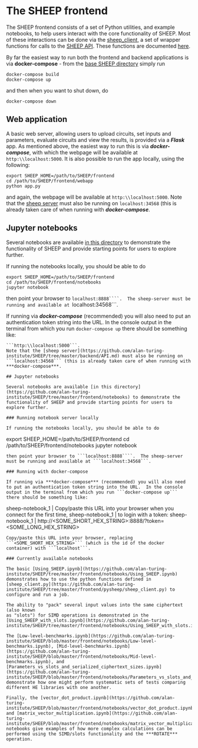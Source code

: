 # The SHEEP frontend

The SHEEP frontend consists of a set of Python utilities, and example notebooks,
to help users interact with the core functionality of SHEEP.  Most of these
interactions can be done via the [sheep_client](https://github.com/alan-turing-institute/SHEEP/tree/master/frontend/pysheep/sheep_client.py), a set of wrapper functions for calls to the [SHEEP API](https://github.com/alan-turing-institute/SHEEP/tree/master/backend/API.md).  These functions are documented [here](https://github.com/alan-turing-institute/SHEEP/blob/master/frontend/CLIENT.md).

By far the easiest way to run both the frontend and backend applications is
via **docker-compose** - from the [base SHEEP directory](https://github.com/alan-turing-institute/SHEEP/tree/master) simply run
```
docker-compose build
docker-compose up
```
and then when you want to shut down, do
```
docker-compose down
```

## Web application

A basic web server, allowing users to upload circuits, set inputs and parameters, evaluate circuits and view the results, is provided via a ***Flask*** app.
As mentioned above, the easiest way to run this is via ***docker-compose***, with which the webpage will be available at ```http:\\localhost:5000```.  It is
also possible to run the app locally, using the following:
```
export SHEEP_HOME=/path/to/SHEEP/frontend
cd /path/to/SHEEP/frontend/webapp
python app.py
```
and again, the webpage will be available at ```http:\\localhost:5000```.
Note that the [sheep server](https://github.com/alan-turing-institute/SHEEP/tree/master/backend/API.md) must also be running on ```localhost:34568``` (this is already taken care of when running with ***docker-compose***.

## Jupyter notebooks

Several notebooks are available [in this directory](https://github.com/alan-turing-institute/SHEEP/tree/master/frontend/notebooks) to demonstrate the functionality of SHEEP and provide starting points for users to explore further.

If running the notebooks locally, you should be able to do
```
export SHEEP_HOME=/path/to/SHEEP/frontend
cd /path/to/SHEEP/frontend/notebooks
jupyter notebook
```
then point your browser to ```localhost:8888````.  The sheep-server must be running and available at ```localhost:34568```.

If running via ***docker-compose*** (recommended) you will also need to put an authentication token string into the URL.  In the console output in the terminal from which you run ```docker-compose up``` there should be something like:
```
```http:\\localhost:5000```.
Note that the [sheep server](https://github.com/alan-turing-institute/SHEEP/tree/master/backend/API.md) must also be running on ```localhost:34568``` (this is already taken care of when running with ***docker-compose***.

## Jupyter notebooks

Several notebooks are available [in this directory](https://github.com/alan-turing-institute/SHEEP/tree/master/frontend/notebooks) to demonstrate the functionality of SHEEP and provide starting points for users to explore further.

### Running notebook server locally

If running the notebooks locally, you should be able to do
```
export SHEEP_HOME=/path/to/SHEEP/frontend
cd /path/to/SHEEP/frontend/notebooks
jupyter notebook
```
then point your browser to ```localhost:8888````.  The sheep-server must be running and available at ```localhost:34568```.

### Running with docker-compose

If running via ***docker-compose*** (recommended) you will also need to put an authentication token string into the URL.  In the console output in the terminal from which you run ```docker-compose up``` there should be something like:
```
sheep-notebook_1  |     Copy/paste this URL into your browser when you connect for the first time,
sheep-notebook_1  |     to login with a token:
sheep-notebook_1  |         http://<SOME_SHORT_HEX_STRING>:8888/?token=<SOME_LONG_HEX_STRING>
```
Copy/paste this URL into your browser, replacing ```<SOME_SHORT_HEX_STRING>``` (which is the id of the docker container) with ```localhost```.

### Currently available notebooks

The basic [Using_SHEEP.ipynb](https://github.com/alan-turing-institute/SHEEP/tree/master/frontend/notebooks/Using_SHEEP.ipynb) demonstrates how to use the python functions defined in [sheep_client.py](https://github.com/alan-turing-institute/SHEEP/tree/master/frontend/pysheep/sheep_client.py) to configure and run a job.

The ability to "pack" several input values into the same ciphertext (also known
as "slots") for SIMD operations is demonstrated in the [Using_SHEEP_with_slots.ipynb](https://github.com/alan-turing-institute/SHEEP/tree/master/frontend/notebooks/Using_SHEEP_with_slots.ipynb).

The [Low-level-benchmarks.ipynb](https://github.com/alan-turing-institute/SHEEP/blob/master/frontend/notebooks/Low-level-benchmarks.ipynb), [Mid-level-benchmarks.ipynb](https://github.com/alan-turing-institute/SHEEP/blob/master/frontend/notebooks/Mid-level-benchmarks.ipynb), and [Parameters_vs_slots_and_serialized_ciphertext_sizes.ipynb](https://github.com/alan-turing-institute/SHEEP/blob/master/frontend/notebooks/Parameters_vs_slots_and_serialized_ciphertext_sizes.ipynb)
demonstrate how one might perform systematic sets of tests comparing different HE libraries with one another.

Finally, the [vector_dot_product.ipynb](https://github.com/alan-turing-institute/SHEEP/blob/master/frontend/notebooks/vector_dot_product.ipynb) and [matrix_vector_multiplication.ipynb](https://github.com/alan-turing-institute/SHEEP/blob/master/frontend/notebooks/matrix_vector_multiplication.ipynb) notebooks give examples of how more complex calculations can be performed using the SIMD/slots functionality and the ***ROTATE*** operation.